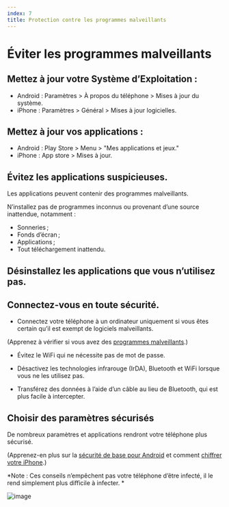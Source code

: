 ```yaml
---
index: 7
title: Protection contre les programmes malveillants
---
```

# Éviter les programmes malveillants

## Mettez à jour votre Système d’Exploitation :

*   Android : Paramètres > À propos du téléphone > Mises à jour du système.
*   iPhone : Paramètres > Général > Mises à jour logicielles.

## Mettez à jour vos applications :

*   Android : Play Store > Menu > "Mes applications et jeux."
*   iPhone : App store > Mises à jour.

## Évitez les applications suspicieuses.

Les applications peuvent contenir des programmes malveillants.

N’installez pas de programmes inconnus ou provenant d’une source inattendue, notamment :

*   Sonneries ;
*   Fonds d’écran ;
*   Applications ;
*   Tout téléchargement inattendu.

## Désinstallez les applications que vous n’utilisez pas.

## Connectez-vous en toute sécurité. 

*   Connectez votre téléphone à un ordinateur uniquement si vous êtes certain qu’il est exempt de logiciels malveillants.

(Apprenez à vérifier si vous avez des [programmes malveillants](umbrella://information/malware/beginner).)

*   Évitez le WiFi qui ne nécessite pas de mot de passe.

*   Désactivez les technologies infrarouge (IrDA), Bluetooth et WiFi lorsque vous ne les utilisez pas.

*   Transférez des données à l’aide d’un câble au lieu de Bluetooth, qui est plus facile à intercepter.

## Choisir des paramètres sécurisés

De nombreux paramètres et applications rendront votre téléphone plus sécurisé.

(Apprenez-en plus sur la [sécurité de base pour Android](umbrella://tools/other/s_android.md) et comment [chiffrer votre iPhone](umbrella://tools/encryption/s_encrypt-your-iphone.md).)

*Note : Ces conseils n’empêchent pas votre téléphone d’être infecté, il le rend simplement plus difficile à infecter. *

![image](mobile6.png)